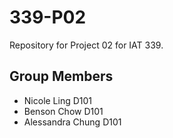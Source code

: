 # 339-P02
Repository for Project 02 for IAT 339.

## Group Members
- Nicole Ling D101
- Benson Chow D101
- Alessandra Chung D101